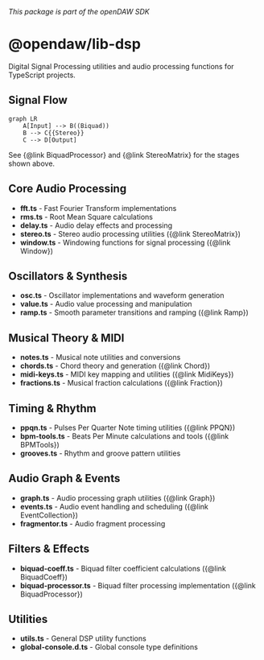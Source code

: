 _This package is part of the openDAW SDK_

# @opendaw/lib-dsp

Digital Signal Processing utilities and audio processing functions for TypeScript projects.

## Signal Flow

```mermaid
graph LR
    A[Input] --> B((Biquad))
    B --> C{{Stereo}}
    C --> D[Output]
```

See {@link BiquadProcessor} and {@link StereoMatrix} for the stages shown above.

## Core Audio Processing

* **fft.ts** - Fast Fourier Transform implementations
* **rms.ts** - Root Mean Square calculations
* **delay.ts** - Audio delay effects and processing
* **stereo.ts** - Stereo audio processing utilities ({@link StereoMatrix})
* **window.ts** - Windowing functions for signal processing ({@link Window})

## Oscillators & Synthesis

* **osc.ts** - Oscillator implementations and waveform generation
* **value.ts** - Audio value processing and manipulation
* **ramp.ts** - Smooth parameter transitions and ramping ({@link Ramp})

## Musical Theory & MIDI

* **notes.ts** - Musical note utilities and conversions
* **chords.ts** - Chord theory and generation ({@link Chord})
* **midi-keys.ts** - MIDI key mapping and utilities ({@link MidiKeys})
* **fractions.ts** - Musical fraction calculations ({@link Fraction})

## Timing & Rhythm

* **ppqn.ts** - Pulses Per Quarter Note timing utilities ({@link PPQN})
* **bpm-tools.ts** - Beats Per Minute calculations and tools ({@link BPMTools})
* **grooves.ts** - Rhythm and groove pattern utilities

## Audio Graph & Events

* **graph.ts** - Audio processing graph utilities ({@link Graph})
* **events.ts** - Audio event handling and scheduling ({@link EventCollection})
* **fragmentor.ts** - Audio fragment processing

## Filters & Effects

* **biquad-coeff.ts** - Biquad filter coefficient calculations ({@link BiquadCoeff})
* **biquad-processor.ts** - Biquad filter processing implementation ({@link BiquadProcessor})

## Utilities

* **utils.ts** - General DSP utility functions
* **global-console.d.ts** - Global console type definitions
